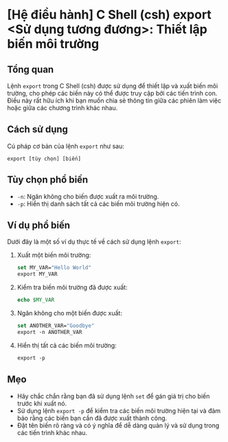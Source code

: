 # [Hệ điều hành] C Shell (csh) export <Sử dụng tương đương>: Thiết lập biến môi trường

## Tổng quan
Lệnh `export` trong C Shell (csh) được sử dụng để thiết lập và xuất biến môi trường, cho phép các biến này có thể được truy cập bởi các tiến trình con. Điều này rất hữu ích khi bạn muốn chia sẻ thông tin giữa các phiên làm việc hoặc giữa các chương trình khác nhau.

## Cách sử dụng
Cú pháp cơ bản của lệnh `export` như sau:

```
export [tùy chọn] [biến]
```

## Tùy chọn phổ biến
- `-n`: Ngăn không cho biến được xuất ra môi trường.
- `-p`: Hiển thị danh sách tất cả các biến môi trường hiện có.

## Ví dụ phổ biến
Dưới đây là một số ví dụ thực tế về cách sử dụng lệnh `export`:

1. Xuất một biến môi trường:
   ```csh
   set MY_VAR="Hello World"
   export MY_VAR
   ```

2. Kiểm tra biến môi trường đã được xuất:
   ```csh
   echo $MY_VAR
   ```

3. Ngăn không cho một biến được xuất:
   ```csh
   set ANOTHER_VAR="Goodbye"
   export -n ANOTHER_VAR
   ```

4. Hiển thị tất cả các biến môi trường:
   ```csh
   export -p
   ```

## Mẹo
- Hãy chắc chắn rằng bạn đã sử dụng lệnh `set` để gán giá trị cho biến trước khi xuất nó.
- Sử dụng lệnh `export -p` để kiểm tra các biến môi trường hiện tại và đảm bảo rằng các biến bạn cần đã được xuất thành công.
- Đặt tên biến rõ ràng và có ý nghĩa để dễ dàng quản lý và sử dụng trong các tiến trình khác nhau.